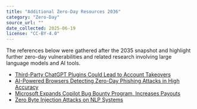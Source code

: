 ```yaml
---
title: "Additional Zero-Day Resources 2036"
category: "Zero-Day"
source_url: ""
date_collected: 2025-06-19
license: "CC-BY-4.0"
---
```


The references below were gathered after the 2035 snapshot and highlight further zero-day vulnerabilities and related research involving large language models and AI tools.

- [Third-Party ChatGPT Plugins Could Lead to Account Takeovers](https://thehackernews.com/2024/03/third-party-chatgpt-plugins-could-lead.html)
- [AI-Powered Browsers Detecting Zero-Day Phishing Attacks in High Accuracy](https://cybersecuritynews.com/ai-powereds-detecting-zero-day/)
- [Microsoft Expands Copilot Bug Bounty Program, Increases Payouts](https://www.securityweek.com/microsoft-expands-copilot-bug-bounty-program-increases-payouts/)
- [Zero Byte Injection Attacks on NLP Systems](https://www.usenix.org/conference/usenixsecurity24/presentation/zero-byte-injection)
